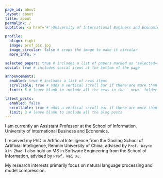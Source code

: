 ```yaml
---
page_id: about
layout: about
title: about
permalink: /
subtitle: <a href='#'>University of International Business and Economics</a>.

profile:
  align: right
  image: prof_pic.jpg
  image_circular: false # crops the image to make it circular
  more_info: >

selected_papers: true # includes a list of papers marked as "selected={true}"
social: true # includes social icons at the bottom of the page

announcements:
  enabled: true # includes a list of news items
  scrollable: true # adds a vertical scroll bar if there are more than 3 news items
  limit: 5 # leave blank to include all the news in the `_news` folder

latest_posts:
  enabled: false
  scrollable: true # adds a vertical scroll bar if there are more than 3 new posts items
  limit: 3 # leave blank to include all the blog posts
---
```


<!-- 在这里写你的个人简介。向世界介绍你自己。你可以链接到你喜欢的网站。你也可以放一张照片，代码已经准备好了，只需要将你的照片命名为 `prof_pic.jpg` 并放在 `img/` 文件夹中。 -->
I am currently an Assistant Professor at the School of Information, University of International Business and Economics.

I received my PhD in Artificial Intelligence from the Gaoling School of Artificial Intelligence, Renmin University of China, advised by `Prof. Wayne Xin Zhao`. I also hold an MS in Software Engineering from the School of Information, advised by `Prof. Wei Xu`.

My research interests primarily focus on natural language processing and model compression.


<!-- 把你的地址/邮箱/其他信息放在照片下方。你也可以通过编辑 `_pages/about.md` 的 YAML 头部中的 `profile` 属性来禁用这些元素。编辑 `_bibliography/papers.bib`，Jekyll 会自动渲染你的[出版物页面](/multi-language-al-folio/publications/)。 -->

<!-- 也链接到你的社交媒体。这个主题设置为使用 [Font Awesome 图标](https://fontawesome.com/) 和 [Academicons](https://jpswalsh.github.io/academicons/)，如下所示。添加你的 Facebook、Twitter、LinkedIn、Google Scholar，或者禁用它们。 -->
